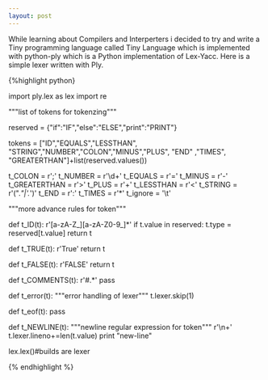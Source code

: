 ```yaml
---
layout: post
---
```

While learning about Compilers and Interperters i decided to try and write a Tiny programming language called Tiny Language which is implemented with python-ply which is a Python implementation of Lex-Yacc. Here is a simple lexer written with Ply.

{%highlight python}

import ply.lex as lex
import re


"""list of tokens for tokenzing"""

reserved = {"if":"IF","else":"ELSE","print":"PRINT"}

tokens = ["ID","EQUALS","LESSTHAN",
            "STRING","NUMBER","COLON","MINUS","PLUS", "END"
            ,"TIMES", "GREATERTHAN"]+list(reserved.values())



t_COLON = r'\;'
t_NUMBER = r'\d+'
t_EQUALS = r'='
t_MINUS = r'-'
t_GREATERTHAN = r'>'
t_PLUS = r'\+'
t_LESSTHAN = r'<'
t_STRING = r'(\".*\"|\'.*\')'
t_END = r':'
t_TIMES = r'\*'
t_ignore = '\t'



"""more advance rules for token"""

def t_ID(t):
    r'[a-zA-Z_][a-zA-Z0-9_]*'
    if t.value in  reserved:
       t.type = reserved[t.value]
    return t


def t_TRUE(t):
    r'True'
    return t


def t_FALSE(t):
    r'FALSE'
    return t

def t_COMMENTS(t):
    r'\#.*'
    pass


def t_error(t):
    """error handling of lexer"""
    t.lexer.skip(1)

def t_eof(t):
    pass


def t_NEWLINE(t):
    """newline regular expression for token"""
    r'\n+'
    t.lexer.lineno+=len(t.value)
    print "new-line"


lex.lex()#builds are lexer

{% endhighlight %}
